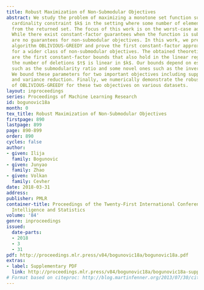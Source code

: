 ```yaml
---
title: Robust Maximization of Non-Submodular Objectives
abstract: We study the problem of maximizing a monotone set function subject to a
  cardinality constraint $k$ in the setting where some number of elements $τ$ is deleted
  from the returned set. The focus of this work is on the worst-case adversarial setting.
  While there exist constant-factor guarantees when the function is submodular, there
  are no guarantees for non-submodular objectives. In this work, we present a new
  algorithm OBLIVIOUS-GREEDY and prove the first constant-factor approximation guarantees
  for a wider class of non-submodular objectives. The obtained theoretical bounds
  are the first constant-factor bounds that also hold in the linear regime, i.e. when
  the number of deletions $τ$ is linear in $k$. Our bounds depend on established parameters
  such as the submodularity ratio and some novel ones such as the inverse curvature.
  We bound these parameters for two important objectives including support selection
  and variance reduction. Finally, we numerically demonstrate the robust performance
  of OBLIVIOUS-GREEDY for these two objectives on various datasets.
layout: inproceedings
series: Proceedings of Machine Learning Research
id: bogunovic18a
month: 0
tex_title: Robust Maximization of Non-Submodular Objectives
firstpage: 890
lastpage: 899
page: 890-899
order: 890
cycles: false
author:
- given: Ilija
  family: Bogunovic
- given: Junyao
  family: Zhao
- given: Volkan
  family: Cevher
date: 2018-03-31
address: 
publisher: PMLR
container-title: Proceedings of the Twenty-First International Conference on Artificial
  Intelligence and Statistics
volume: '84'
genre: inproceedings
issued:
  date-parts:
  - 2018
  - 3
  - 31
pdf: http://proceedings.mlr.press/v84/bogunovic18a/bogunovic18a.pdf
extras:
- label: Supplementary PDF
  link: http://proceedings.mlr.press/v84/bogunovic18a/bogunovic18a-supp.pdf
# Format based on citeproc: http://blog.martinfenner.org/2013/07/30/citeproc-yaml-for-bibliographies/
---
```

